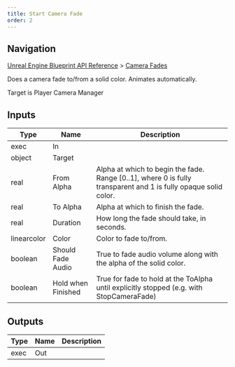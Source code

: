 ```yaml
---
title: Start Camera Fade
order: 2
---
```

## Navigation

[Unreal Engine Blueprint API Reference](https://dev.epicgames.com/documentation/en-us/unreal-engine/BlueprintAPI) > [Camera Fades](https://dev.epicgames.com/documentation/en-us/unreal-engine/BlueprintAPI/CameraFades)

Does a camera fade to/from a solid color. Animates automatically.

Target is Player Camera Manager

## Inputs

| Type | Name | Description |
| --- | --- | --- |
| exec | In |  |
| object | Target |  |
| real | From Alpha | Alpha at which to begin the fade. Range \[0..1\], where 0 is fully transparent and 1 is fully opaque solid color. |
| real | To Alpha | Alpha at which to finish the fade. |
| real | Duration | How long the fade should take, in seconds. |
| linearcolor | Color | Color to fade to/from. |
| boolean | Should Fade Audio | True to fade audio volume along with the alpha of the solid color. |
| boolean | Hold when Finished | True for fade to hold at the ToAlpha until explicitly stopped (e.g. with StopCameraFade) |

## Outputs

| Type | Name | Description |
| --- | --- | --- |
| exec | Out |  |
